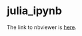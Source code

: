 # julia_ipynb

The link to nbviewer is [here](https://nbviewer.jupyter.org/github/MizutoKadowaki0312/julia_ipynb/blob/master/%E6%95%B0%E7%90%86%E3%83%A2%E3%83%87%E3%83%AB%E3%81%A8%E3%82%B7%E3%83%9F%E3%83%A5%E3%83%AC%E3%83%BC%E3%82%B7%E3%83%A7%E3%83%B3.ipynb).

